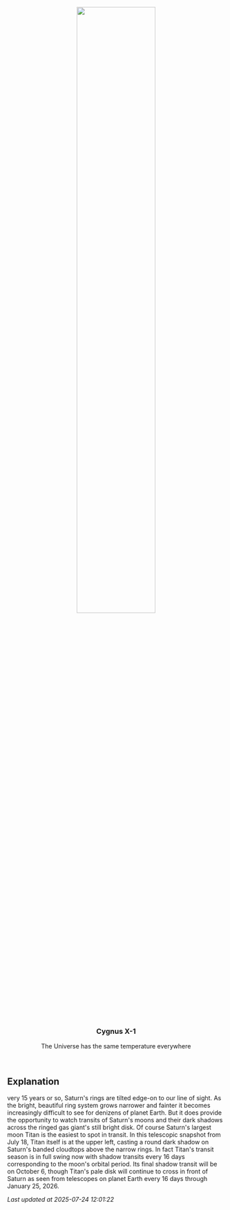 <p align='center'>
    <img src='https://apod.nasa.gov/apod/image/2507/SaturnJuly18_2025TitanShadowTransit1024.png' width='60%' />
    <h3 align="center">Cygnus X-1</h3>
    <p align="center">The Universe has the same temperature everywhere</p>
</p>
<br/>

Explanation
--
very 15 years or so, Saturn's rings are tilted edge-on to our line of sight. As the bright, beautiful ring system grows narrower and fainter it becomes increasingly difficult to see for denizens of planet Earth. But it does provide the opportunity to watch transits of Saturn's moons and their dark shadows across the ringed gas giant's still bright disk. Of course Saturn's largest moon Titan is the easiest to spot in transit. In this telescopic snapshot from July 18, Titan itself is at the upper left, casting a round dark shadow on Saturn's banded cloudtops above the narrow rings. In fact Titan's transit season is in full swing now with shadow transits every 16 days corresponding to the moon's orbital period. Its final shadow transit will be on October 6, though Titan's pale disk will continue to cross in front of Saturn as seen from telescopes on planet Earth every 16 days through January 25, 2026.


*Last updated at 2025-07-24 12:01:22*
